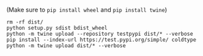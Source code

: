(Make sure to `pip install wheel` and `pip install twine`)

```
rm -rf dist/
python setup.py sdist bdist_wheel
python -m twine upload --repository testpypi dist/* --verbose
pip install --index-url https://test.pypi.org/simple/ coldtype
python -m twine upload dist/* --verbose
```